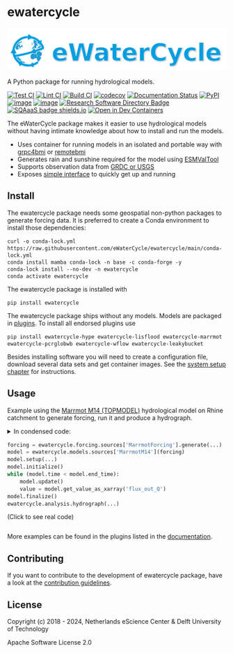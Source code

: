 # ewatercycle

![image](https://github.com/eWaterCycle/ewatercycle/raw/main/docs/examples/logo.png)

A Python package for running hydrological models.

[![Test CI](https://github.com/eWaterCycle/ewatercycle/actions/workflows/test.yml/badge.svg)](https://github.com/eWaterCycle/ewatercycle/actions/workflows/test.yml)
[![Lint CI](https://github.com/eWaterCycle/ewatercycle/actions/workflows/lint.yml/badge.svg)](https://github.com/eWaterCycle/ewatercycle/actions/workflows/lint.yml)
[![Build CI](https://github.com/eWaterCycle/ewatercycle/actions/workflows/build.yml/badge.svg)](https://github.com/eWaterCycle/ewatercycle/actions/workflows/build.yml)
[![codecov](https://codecov.io/gh/eWaterCycle/ewatercycle/graph/badge.svg?token=dAZma01eVz)](https://codecov.io/gh/eWaterCycle/ewatercycle)
[![Documentation Status](https://readthedocs.org/projects/ewatercycle/badge/?version=latest)](https://ewatercycle.readthedocs.io/en/latest/?badge=latest)
[![PyPI](https://img.shields.io/pypi/v/ewatercycle)](https://pypi.org/project/ewatercycle/)
[![image](https://img.shields.io/badge/fair--software.eu-%E2%97%8F%20%20%E2%97%8F%20%20%E2%97%8F%20%20%E2%97%8F%20%20%E2%97%8B-yellow)](https://fair-software.eu)
[![image](https://zenodo.org/badge/DOI/10.5281/zenodo.5119389.svg)](https://doi.org/10.5281/zenodo.5119389)
[![Research Software Directory Badge](https://img.shields.io/badge/rsd-ewatercycle-00a3e3.svg)](https://www.research-software.nl/software/ewatercycle)
[![SQAaaS badge shields.io](https://img.shields.io/badge/sqaaas%20software-silver-lightgrey)](https://api.eu.badgr.io/public/assertions/1iy8I58zRvm7P9en2q0Egg "SQAaaS silver badge achieved")
[![Open in Dev Containers](https://img.shields.io/static/v1?label=Dev%20Containers&message=Open&color=blue&logo=visualstudiocode)](https://vscode.dev/redirect?url=vscode://ms-vscode-remote.remote-containers/cloneInVolume?url=https://github.com/eWaterCycle/ewatercycle)

The eWaterCycle package makes it easier to use hydrological models
without having intimate knowledge about how to install and run the
models.

- Uses container for running models in an isolated and portable way
    with [grpc4bmi](https://github.com/eWaterCycle/grpc4bmi) or [remotebmi](https://github.com/eWaterCycle/remotebmi)
- Generates rain and sunshine required for the model using
    [ESMValTool](https://www.esmvaltool.org/)
- Supports observation data from [GRDC or
    USGS](https://ewatercycle.readthedocs.io/en/latest/observations.html)
- Exposes [simple
    interface](https://ewatercycle.readthedocs.io/en/latest/user_guide.html)
    to quickly get up and running

## Install

The ewatercycle package needs some geospatial non-python packages to
generate forcing data. It is preferred to create a Conda environment to
install those dependencies:

```shell
curl -o conda-lock.yml https://raw.githubusercontent.com/eWaterCycle/ewatercycle/main/conda-lock.yml
conda install mamba conda-lock -n base -c conda-forge -y
conda-lock install --no-dev -n ewatercycle
conda activate ewatercycle
```

The ewatercycle package is installed with

```shell
pip install ewatercycle
```

The ewatercycle package ships without any models. Models are packaged in [plugins](https://ewatercycle.readthedocs.io/en/latest/plugins.html). To install all endorsed plugins use

```shell
pip install ewatercycle-hype ewatercycle-lisflood ewatercycle-marrmot ewatercycle-pcrglobwb ewatercycle-wflow ewatercycle-leakybucket
```

Besides installing software you will need to create a configuration
file, download several data sets and get container images. See the
[system setup
chapter](https://ewatercycle.readthedocs.org/en/latest/system_setup.html)
for instructions.

## Usage

Example using the [Marrmot M14
(TOPMODEL)](https://github.com/wknoben/MARRMoT/blob/master/MARRMoT/Models/Model%20files/m_14_topmodel_7p_2s.m)
hydrological model on Rhine catchment to generate forcing, run it
and produce a hydrograph.

<details>

<summary>
In condensed code:

```python
forcing = ewatercycle.forcing.sources['MarrmotForcing'].generate(...)
model = ewatercycle.models.sources['MarrmotM14'](forcing)
model.setup(...)
model.initialize()
while (model.time < model.end_time):
    model.update()
    value = model.get_value_as_xarray('flux_out_Q')
model.finalize()
ewatercycle.analysis.hydrograph(...)
```

(Click to see real code)
</summary>
In real code:

```python
import ewatercycle.analysis
import ewatercycle.forcing
import ewatercycle.models
import ewatercycle.observation.grdc
from ewatercycle.testing.fixtures import rhine_shape
import shapefile
import xarray as xr

forcing = ewatercycle.forcing.sources['MarrmotForcing'].generate(
    dataset='ERA5',
    start_time='2010-01-01T00:00:00Z',
    end_time='2010-12-31T00:00:00Z',
    shape=rhine_shape()
)

model = ewatercycle.models.sources['MarrmotM14'](version='2020.11', forcing=forcing)

cfg_file, cfg_dir = model.setup(
    threshold_flow_generation_evap_change=0.1,
)

model.initialize(cfg_file)

# flux_out_Q unit conversion factor from mm/day to m3/s
sf = shapefile.Reader(rhine_shape())
area = sf.record(0)['SUB_AREA'] * 1e6 # from shapefile in m2
conversion_mmday2m3s = 1 / (1000 * 24 * 60 * 60)
conversion = conversion_mmday2m3s * area

simulated_discharge = []
while (model.time < model.end_time):
    model.update()
    simulated_discharge.append(
        model.get_value_as_xarray('flux_out_Q')
    )

observations_ds = ewatercycle.observation.grdc.get_grdc_data(
    station_id=6335020,  # Rees, Germany
    start_time=model.start_time_as_isostr,
    end_time=model.end_time_as_isostr,
    column='observation',
)

# Combine the simulated discharge with the observations
sim_da = xr.concat(simulated_discharge, dim='time') * conversion
sim_da.name = 'simulated'
discharge = xr.merge([sim_da, observations_ds["observation"]]).to_dataframe()
discharge = discharge[["observation", "simulated"]].dropna()

ewatercycle.analysis.hydrograph(discharge, reference='observation')

model.finalize()
```

</details>

More examples can be found in the plugins listed in the
[documentation](https://ewatercycle.readthedocs.io/en/latest/plugins.html).

## Contributing

If you want to contribute to the development of ewatercycle package,
have a look at the [contribution guidelines](CONTRIBUTING.md).

## License

Copyright (c) 2018 - 2024, Netherlands eScience Center & Delft University of
Technology

Apache Software License 2.0

